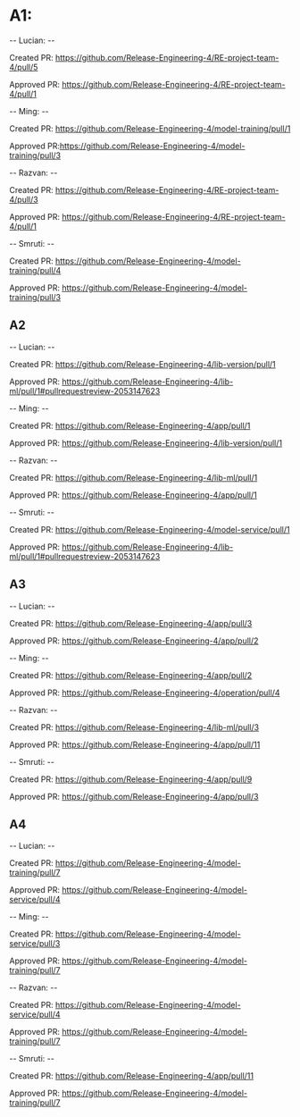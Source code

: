 # A1:

-- Lucian: --

Created PR: https://github.com/Release-Engineering-4/RE-project-team-4/pull/5

Approved PR: https://github.com/Release-Engineering-4/RE-project-team-4/pull/1

-- Ming: --

Created PR: https://github.com/Release-Engineering-4/model-training/pull/1

Approved PR:https://github.com/Release-Engineering-4/model-training/pull/3

-- Razvan: --

Created PR: https://github.com/Release-Engineering-4/RE-project-team-4/pull/3

Approved PR: https://github.com/Release-Engineering-4/RE-project-team-4/pull/1

-- Smruti: --

Created PR: https://github.com/Release-Engineering-4/model-training/pull/4

Approved PR: https://github.com/Release-Engineering-4/model-training/pull/3

## A2

-- Lucian: --

Created PR: https://github.com/Release-Engineering-4/lib-version/pull/1

Approved PR: https://github.com/Release-Engineering-4/lib-ml/pull/1#pullrequestreview-2053147623

-- Ming: --

Created PR: https://github.com/Release-Engineering-4/app/pull/1

Approved PR: https://github.com/Release-Engineering-4/lib-version/pull/1

-- Razvan: --

Created PR: https://github.com/Release-Engineering-4/lib-ml/pull/1

Approved PR: https://github.com/Release-Engineering-4/app/pull/1

-- Smruti: --

Created PR: https://github.com/Release-Engineering-4/model-service/pull/1

Approved PR: https://github.com/Release-Engineering-4/lib-ml/pull/1#pullrequestreview-2053147623

## A3

-- Lucian: --

Created PR: https://github.com/Release-Engineering-4/app/pull/3

Approved PR: https://github.com/Release-Engineering-4/app/pull/2

-- Ming: --

Created PR: https://github.com/Release-Engineering-4/app/pull/2

Approved PR: https://github.com/Release-Engineering-4/operation/pull/4

-- Razvan: --

Created PR: https://github.com/Release-Engineering-4/lib-ml/pull/3

Approved PR: https://github.com/Release-Engineering-4/app/pull/11

-- Smruti: --

Created PR: https://github.com/Release-Engineering-4/app/pull/9

Approved PR: https://github.com/Release-Engineering-4/app/pull/3

## A4

-- Lucian: --

Created PR: https://github.com/Release-Engineering-4/model-training/pull/7

Approved PR: https://github.com/Release-Engineering-4/model-service/pull/4

-- Ming: --

Created PR: https://github.com/Release-Engineering-4/model-service/pull/3

Approved PR: https://github.com/Release-Engineering-4/model-training/pull/7

-- Razvan: --

Created PR: https://github.com/Release-Engineering-4/model-service/pull/4

Approved PR: https://github.com/Release-Engineering-4/model-training/pull/7

-- Smruti: --

Created PR: https://github.com/Release-Engineering-4/app/pull/11

Approved PR: https://github.com/Release-Engineering-4/model-training/pull/7